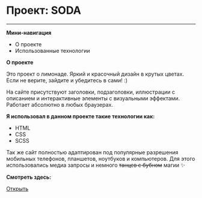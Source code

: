 # Проект: SODA
---

**Мини-навигация**
* О проекте
* Использованные технологии

**О проекте**

Это проект о лимонаде. Яркий и красочный дизайн в крутых цветах.
Если не верите, зайдите и убедитесь в сами! :)

На сайте присутствуют заголовки, подзаголовки, иллюстрации с описанием и интерактивные элементы с визуальными эффектами. Работает абсолютно в любых браузерах.

**Я использовал в данном проекте такие технологии как:**

* HTML
* CSS
* SCSS

Так же сайт полностью адаптирован под популярные разрешения мобильных телефонов, планшетов, ноутбуков и компьютеров.
Для этого использовались медиа запросы и немного ~~танцев с бубном~~ магии :sparkles:

**Смотреть здесь:**

[Открыть](https://zodiark301.github.io/SODA/index.html "Сайт SODA")

